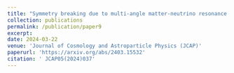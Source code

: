 ```yaml
---
title: "Symmetry breaking due to multi-angle matter-neutrino resonance in neutron star merger remnants"
collection: publications
permalink: /publication/paper9
excerpt: 
date: 2024-03-22
venue: 'Journal of Cosmology and Astroparticle Physics (JCAP)'
paperurl: 'https://arxiv.org/abs/2403.15532'
citation: '	JCAP05(2024)037'
---
```

